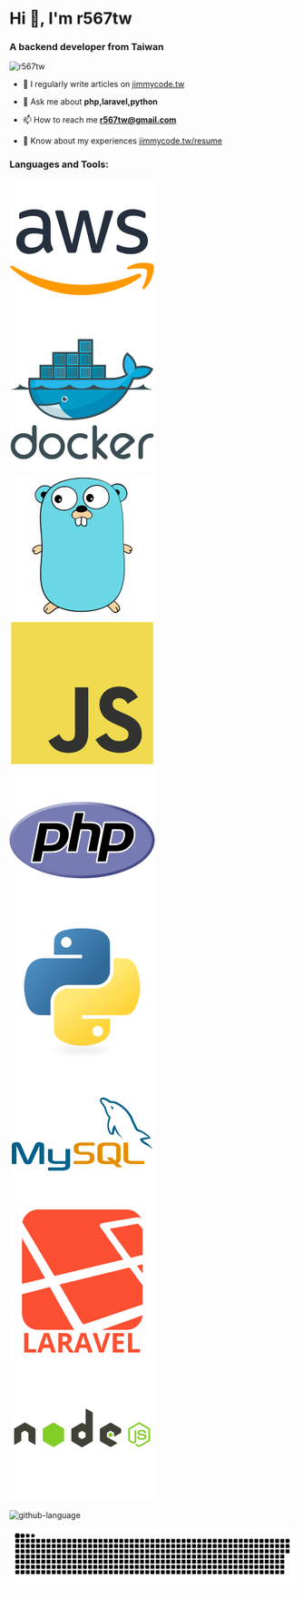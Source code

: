 # Hi 👋, I'm r567tw
### A backend developer from Taiwan

<p align="left"> <img src="https://komarev.com/ghpvc/?username=r567tw&label=Profile%20views&color=0e75b6&style=flat" alt="r567tw" /> </p>

- 📝 I regularly write articles on [jimmycode.tw](jimmycode.tw)

- 💬 Ask me about **php,laravel,python**

- 📫 How to reach me **r567tw@gmail.com**

- 📄 Know about my experiences [jimmycode.tw/resume](jimmycode.tw/resume)

### Languages and Tools:
<style>
.skills img {
    width: 80px;
    height: 80px;
    margin-bottom: 50px
}
</style>
<div style="img {
    width: 80px;
    height: 80px;
    margin-bottom: 50px
}">

 ![aws](https://raw.githubusercontent.com/devicons/devicon/master/icons/amazonwebservices/amazonwebservices-original-wordmark.svg)
 ![docker](https://raw.githubusercontent.com/devicons/devicon/master/icons/docker/docker-original-wordmark.svg)
 ![go](https://raw.githubusercontent.com/devicons/devicon/master/icons/go/go-original.svg)
 ![javascript](https://raw.githubusercontent.com/devicons/devicon/master/icons/javascript/javascript-original.svg)
 ![php](https://raw.githubusercontent.com/devicons/devicon/master/icons/php/php-original.svg)
 ![python](https://raw.githubusercontent.com/devicons/devicon/master/icons/python/python-original.svg)
 ![mysql](https://raw.githubusercontent.com/devicons/devicon/master/icons/mysql/mysql-original-wordmark.svg)
 ![laravel](https://raw.githubusercontent.com/devicons/devicon/master/icons/laravel/laravel-plain-wordmark.svg)
 ![nodejs](https://raw.githubusercontent.com/devicons/devicon/master/icons/nodejs/nodejs-original-wordmark.svg)

</div>

![github-language](https://github-readme-stats.vercel.app/api/top-langs?username=r567tw&show_icons=true&layout=compact&hide=css,scss,html&theme=tokyonight)

![snake](https://raw.githubusercontent.com/r567tw/r567tw/snake/github-snake.svg)

<!-- <p>&nbsp;<img align="center" src="https://github-readme-stats.vercel.app/api?username=r567tw&show_icons=true&locale=en" alt="r567tw" /></p> -->
<!-- <p><img align="center" src="https://github-readme-streak-stats.herokuapp.com/?user=r567tw&" alt="r567tw" /></p> -->

<!--
**r567tw/r567tw** is a ✨ _special_ ✨ repository because its `README.md` (this file) appears on your GitHub profile.

Here are some ideas to get you started:

- 🔭 I’m currently working on ...
- 🌱 I’m currently learning ...
- 👯 I’m looking to collaborate on ...
- 🤔 I’m looking for help with ...
- 💬 Ask me about ...
- 📫 How to reach me: ...
- 😄 Pronouns: ...
- ⚡ Fun fact: ...
-->
